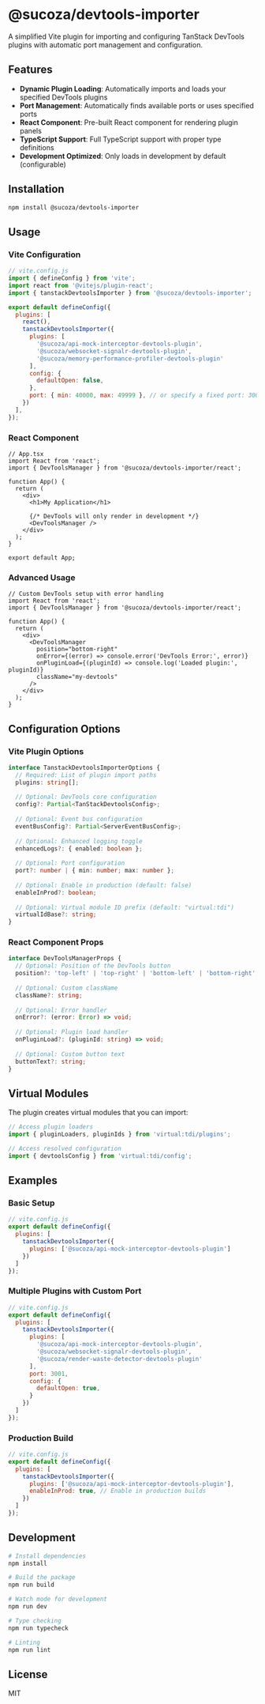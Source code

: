 # @sucoza/devtools-importer

A simplified Vite plugin for importing and configuring TanStack DevTools plugins with automatic port management and configuration.

## Features

- **Dynamic Plugin Loading**: Automatically imports and loads your specified DevTools plugins
- **Port Management**: Automatically finds available ports or uses specified ports
- **React Component**: Pre-built React component for rendering plugin panels
- **TypeScript Support**: Full TypeScript support with proper type definitions
- **Development Optimized**: Only loads in development by default (configurable)

## Installation

```bash
npm install @sucoza/devtools-importer
```

## Usage

### Vite Configuration

```javascript
// vite.config.js
import { defineConfig } from 'vite';
import react from '@vitejs/plugin-react';
import { tanstackDevtoolsImporter } from '@sucoza/devtools-importer';

export default defineConfig({
  plugins: [
    react(),
    tanstackDevtoolsImporter({
      plugins: [
        '@sucoza/api-mock-interceptor-devtools-plugin',
        '@sucoza/websocket-signalr-devtools-plugin',
        '@sucoza/memory-performance-profiler-devtools-plugin'
      ],
      config: {
        defaultOpen: false,
      },
      port: { min: 40000, max: 49999 }, // or specify a fixed port: 3001
    })
  ],
});
```

### React Component

```tsx
// App.tsx
import React from 'react';
import { DevToolsManager } from '@sucoza/devtools-importer/react';

function App() {
  return (
    <div>
      <h1>My Application</h1>
      
      {/* DevTools will only render in development */}
      <DevToolsManager />
    </div>
  );
}

export default App;
```

### Advanced Usage

```tsx
// Custom DevTools setup with error handling
import React from 'react';
import { DevToolsManager } from '@sucoza/devtools-importer/react';

function App() {
  return (
    <div>
      <DevToolsManager
        position="bottom-right"
        onError={(error) => console.error('DevTools Error:', error)}
        onPluginLoad={(pluginId) => console.log('Loaded plugin:', pluginId)}
        className="my-devtools"
      />
    </div>
  );
}
```

## Configuration Options

### Vite Plugin Options

```typescript
interface TanstackDevtoolsImporterOptions {
  // Required: List of plugin import paths
  plugins: string[];
  
  // Optional: DevTools core configuration
  config?: Partial<TanStackDevtoolsConfig>;
  
  // Optional: Event bus configuration
  eventBusConfig?: Partial<ServerEventBusConfig>;
  
  // Optional: Enhanced logging toggle
  enhancedLogs?: { enabled: boolean };
  
  // Optional: Port configuration
  port?: number | { min: number; max: number };
  
  // Optional: Enable in production (default: false)
  enableInProd?: boolean;
  
  // Optional: Virtual module ID prefix (default: "virtual:tdi")
  virtualIdBase?: string;
}
```

### React Component Props

```typescript
interface DevToolsManagerProps {
  // Optional: Position of the DevTools button
  position?: 'top-left' | 'top-right' | 'bottom-left' | 'bottom-right';
  
  // Optional: Custom className
  className?: string;
  
  // Optional: Error handler
  onError?: (error: Error) => void;
  
  // Optional: Plugin load handler
  onPluginLoad?: (pluginId: string) => void;
  
  // Optional: Custom button text
  buttonText?: string;
}
```

## Virtual Modules

The plugin creates virtual modules that you can import:

```typescript
// Access plugin loaders
import { pluginLoaders, pluginIds } from 'virtual:tdi/plugins';

// Access resolved configuration
import { devtoolsConfig } from 'virtual:tdi/config';
```

## Examples

### Basic Setup

```javascript
// vite.config.js
export default defineConfig({
  plugins: [
    tanstackDevtoolsImporter({
      plugins: ['@sucoza/api-mock-interceptor-devtools-plugin']
    })
  ]
});
```

### Multiple Plugins with Custom Port

```javascript
// vite.config.js  
export default defineConfig({
  plugins: [
    tanstackDevtoolsImporter({
      plugins: [
        '@sucoza/api-mock-interceptor-devtools-plugin',
        '@sucoza/websocket-signalr-devtools-plugin',
        '@sucoza/render-waste-detector-devtools-plugin'
      ],
      port: 3001,
      config: {
        defaultOpen: true,
      }
    })
  ]
});
```

### Production Build

```javascript
// vite.config.js
export default defineConfig({
  plugins: [
    tanstackDevtoolsImporter({
      plugins: ['@sucoza/api-mock-interceptor-devtools-plugin'],
      enableInProd: true, // Enable in production builds
    })
  ]
});
```

## Development

```bash
# Install dependencies
npm install

# Build the package
npm run build

# Watch mode for development
npm run dev

# Type checking
npm run typecheck

# Linting
npm run lint
```

## License

MIT